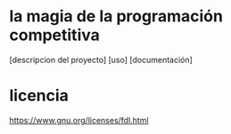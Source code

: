 # la magia de la programación competitiva
[descripcion del proyecto]
[uso]
[documentación]

# licencia
https://www.gnu.org/licenses/fdl.html



